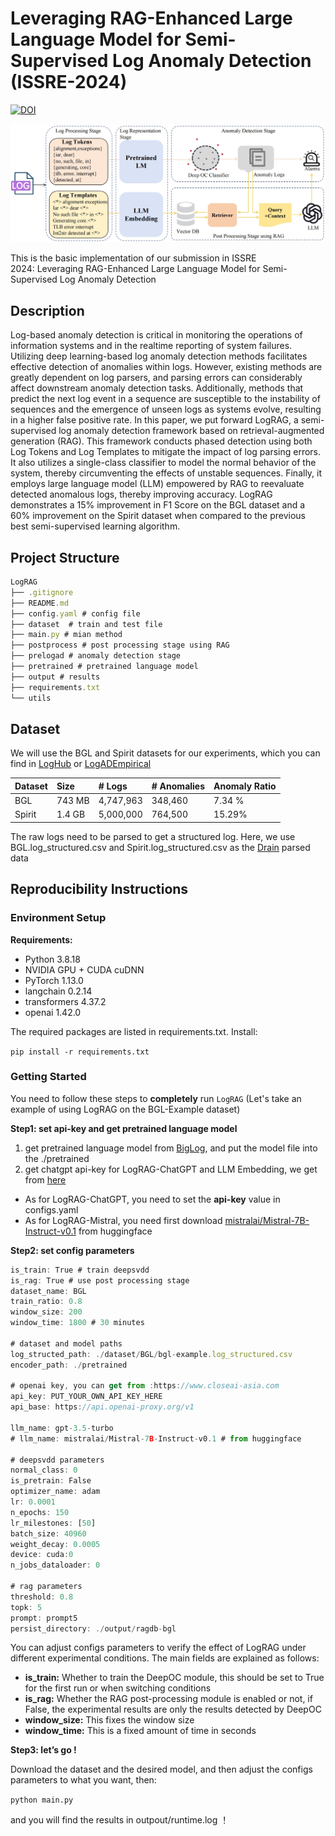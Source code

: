 # Leveraging RAG-Enhanced Large Language Model for Semi-Supervised Log Anomaly Detection (ISSRE-2024)
[![DOI](https://zenodo.org/badge/DOI/10.5281/zenodo.13372812.svg)](https://doi.org/10.5281/zenodo.13372812)

![image.png](lograg.jpg)

This is the basic implementation of our submission in ISSRE 2024: Leveraging RAG-Enhanced Large Language Model for Semi-Supervised Log Anomaly Detection 

## Description

Log-based anomaly detection is critical in monitoring the operations of information systems and in the realtime reporting of system failures. Utilizing deep learning-based  log anomaly detection methods facilitates effective detection of  anomalies within logs. However, existing methods are greatly  dependent on log parsers, and parsing errors can considerably  affect downstream anomaly detection tasks. Additionally, methods that predict the next log event in a sequence are susceptible  to the instability of sequences and the emergence of unseen logs  as systems evolve, resulting in a higher false positive rate. In this  paper, we put forward LogRAG, a semi-supervised log anomaly  detection framework based on retrieval-augmented generation  (RAG). This framework conducts phased detection using both  Log Tokens and Log Templates to mitigate the impact of log  parsing errors. It also utilizes a single-class classifier to model the  normal behavior of the system, thereby circumventing the effects  of unstable sequences. Finally, it employs large language model  (LLM) empowered by RAG to reevaluate detected anomalous  logs, thereby improving accuracy. LogRAG demonstrates a 15%  improvement in F1 Score on the BGL dataset and a 60%  improvement on the Spirit dataset when compared to the previous  best semi-supervised learning algorithm.

## **Project Structure**

```jsx
LogRAG
├── .gitignore
├── README.md
├── config.yaml # config file
├── dataset  # train and test file
├── main.py # mian method
├── postprocess # post processing stage using RAG 
├── prelogad # anomaly detection stage
├── pretrained # pretrained language model
├── output # results
├── requirements.txt
└── utils
```

## Dataset

We will use the BGL and Spirit datasets for our experiments, which you can find in [LogHub]( https://github.com/logpai/loghub) or [LogADEmpirical](https://github.com/LogIntelligence/LogADEmpirical/tree/dev)


| **Dataset**  | **Size** | **# Logs** | **# Anomalies** | **Anomaly Ratio** |
|:-------------|:---------|:-----------|:----------------|:------------------|
| BGL          | 743 MB   | 4,747,963  | 348,460         | 7.34 %            |
| Spirit       | 1.4 GB   | 5,000,000  | 764,500         | 15.29%            |


The raw logs need to be parsed to get a structured log. Here, we use BGL.log_structured.csv and Spirit.log_structured.csv as the [Drain](https://github.com/logpai/logparser/tree/main/logparser/Drain) parsed data

## Reproducibility Instructions

### Environment Setup

**Requirements:**

- Python 3.8.18
- NVIDIA GPU + CUDA cuDNN
- PyTorch 1.13.0
- langchain 0.2.14
- transformers 4.37.2
- openai 1.42.0

The required packages are listed in requirements.txt. Install:

`pip install -r requirements.txt`

### Getting Started

You need to follow these steps to **completely** run `LogRAG` (Let's take an example of using LogRAG on the BGL-Example dataset)

**Step1: set api-key and get pretrained language model**

1. get pretrained language model from [BigLog](https://github.com/LogAIBox/BigLog), and put the model file into the  ./pretrained 
2. get chatgpt api-key for LogRAG-ChatGPT and LLM Embedding, we get from [here](https://www.closeai-asia.com/dashboard/)
- As for LogRAG-ChatGPT, you need to set the **api-key** value  in configs.yaml
- As for LogRAG-Mistral, you need first download [mistralai/Mistral-7B-Instruct-v0.1](https://huggingface.co/mistralai/Mistral-7B-Instruct-v0.1) from huggingface

**Step2: set config parameters**

```jsx
is_train: True # train deepsvdd
is_rag: True # use post processing stage
dataset_name: BGL
train_ratio: 0.8
window_size: 200 
window_time: 1800 # 30 minutes

# dataset and model paths
log_structed_path: ./dataset/BGL/bgl-example.log_structured.csv
encoder_path: ./pretrained

# openai key, you can get from :https://www.closeai-asia.com
api_key: PUT_YOUR_OWN_API_KEY_HERE 
api_base: https://api.openai-proxy.org/v1

llm_name: gpt-3.5-turbo
# llm_name: mistralai/Mistral-7B-Instruct-v0.1 # from huggingface

# deepsvdd parameters
normal_class: 0
is_pretrain: False
optimizer_name: adam
lr: 0.0001
n_epochs: 150
lr_milestones: [50]
batch_size: 40960
weight_decay: 0.0005
device: cuda:0
n_jobs_dataloader: 0

# rag parameters
threshold: 0.8
topk: 5
prompt: prompt5
persist_directory: ./output/ragdb-bgl

```

You can adjust configs parameters to verify the effect of LogRAG under different experimental conditions. The main fields are explained as follows:

- **is_train:** Whether to train the DeepOC module, this should be set to True for the first run or when switching conditions
- **is_rag:** Whether the RAG post-processing module is enabled or not, if False, the experimental results are only the results detected by DeepOC
- **window_size:** This fixes the window size
- **window_time:** This is a fixed amount of time in seconds

**Step3: let’s go !**

Download the dataset and the desired model, and then adjust the configs parameters to what you want, then:

`python main.py` 

and you will find the results in outpout/runtime.log ！
